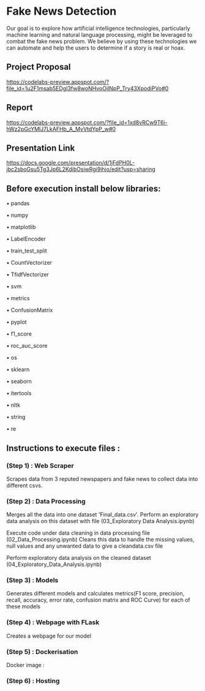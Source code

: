 # Fake News Detection
Our goal is to explore how artificial intelligence technologies, particularly machine learning and natural language processing, might be leveraged to combat the fake news problem. We believe by using these technologies we can automate and help the users to determine if a story is real or hoax.

## Project Proposal
https://codelabs-preview.appspot.com/?file_id=1u2F1msab5EDgI3fw8woNHvoOiINpP_Try43XpodiPVo#0

## Report

https://codelabs-preview.appspot.com/?file_id=1xd8vRCw9T6i-hWz2pGcYMlJ7LkAFHb_A_MvVtdYpP_w#0

## Presentation Link

https://docs.google.com/presentation/d/1jFdPH0L-jbc2sboGsu5Tg3Jp6L2KdibOsiwRgi9ihio/edit?usp=sharing

## Before execution install below libraries:
•	pandas

•	numpy

•	matplotlib

•	LabelEncoder

•	train_test_split

•	CountVectorizer

•	TfidfVectorizer

•	svm

•	metrics

•	ConfusionMatrix

•	pyplot

•	f1_score

•	roc_auc_score

•	os

•	sklearn

•	seaborn

•	itertools

•	nltk

•	string

•	re

## Instructions to execute files :

### (Step 1) : Web Scraper
Scrapes data from 3 reputed newspapers and fake news to collect data into different csvs.

### (Step 2) : Data Processing
Merges all the data into one dataset 'Final_data.csv'. 
Perform an exploratory data analysis on this dataset with file (03_Exploratory Data Analysis.ipynb)

Execute code under data cleaning in data processing file (02_Data_Processing.ipynb)
Cleans this data to handle the missing values, null values and any unwanted data to give a cleandata.csv file

Perform exploratory data analysis on the cleaned dataset (04_Exploratory_Data_Analysis.ipynb)

### (Step 3) : Models
Generates different models and calculates metrics(F1 score, precision, recall, accuracy, error rate, confusion matrix and ROC Curve) for each of these models

### (Step 4) : Webpage with FLask
Creates a webpage for our model

### (Step 5) : Dockerisation
Docker image :

### (Step 6) : Hosting

